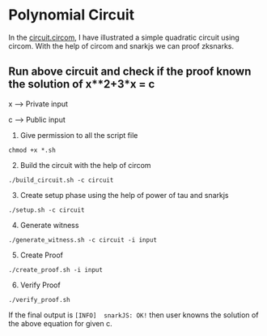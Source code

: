 # Polynomial Circuit
In the [circuit.circom](circuit.circom), I have illustrated a simple quadratic circuit using circom.
With the help of circom and snarkjs we can proof zksnarks.

## Run above circuit and check if the proof known the solution of x**2+3*x = c
x --> Private input

c --> Public input

1. Give permission to all the script file
```
chmod +x *.sh
```

2. Build the circuit with the help of circom
```
./build_circuit.sh -c circuit
```

3.  Create setup phase using the help of power of tau and snarkjs
```
./setup.sh -c circuit
```

4. Generate witness
```
./generate_witness.sh -c circuit -i input
```

5. Create Proof
```
./create_proof.sh -i input
```

6. Verify Proof
```
./verify_proof.sh
```

If the final output is `[INFO]  snarkJS: OK!` then user knowns the solution of the above equation for given c.